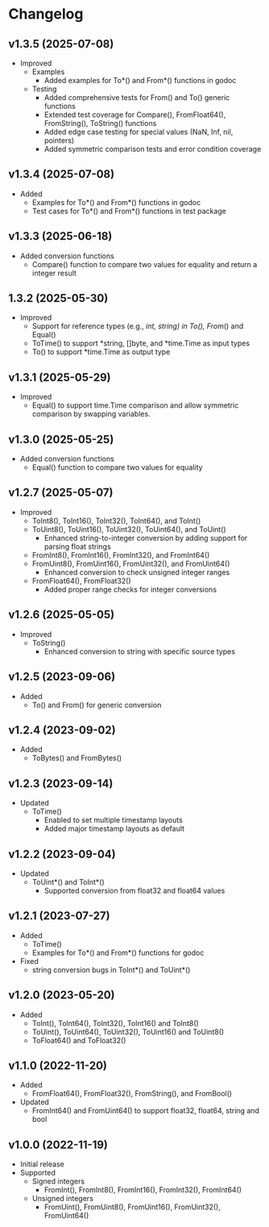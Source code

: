# Changelog

## v1.3.5 (2025-07-08)
- Improved
  - Examples
    - Added examples for To*() and From*() functions in godoc
  - Testing
    - Added comprehensive tests for From() and To() generic functions
    - Extended test coverage for Compare(), FromFloat64(), FromString(), ToString() functions
    - Added edge case testing for special values (NaN, Inf, nil, pointers)
    - Added symmetric comparison tests and error condition coverage

## v1.3.4 (2025-07-08)
- Added 
  - Examples for To*() and From*() functions in godoc
  - Test cases for To*() and From*() functions in test package

## v1.3.3 (2025-06-18)
- Added conversion functions
  - Compare() function to compare two values for equality and return a integer result

## 1.3.2 (2025-05-30)
- Improved
  - Support for reference types (e.g., *int, *string) in To*(), From*() and Equal()
  - ToTime() to support *string, []byte, and *time.Time as input types
  - To() to support *time.Time as output type

## v1.3.1 (2025-05-29)
- Improved
  - Equal() to support time.Time comparison and allow symmetric comparison by swapping variables.

## v1.3.0 (2025-05-25)
- Added conversion functions
  - Equal() function to compare two values for equality

## v1.2.7 (2025-05-07)
- Improved
  - ToInt8(), ToInt16(), ToInt32(), ToInt64(), and ToInt()
  - ToUint8(), ToUint16(), ToUint32(), ToUint64(), and ToUint()
    - Enhanced string-to-integer conversion by adding support for parsing float strings
  - FromInt8(), FromInt16(), FromInt32(), and FromInt64()
  - FromUint8(), FromUint16(), FromUint32(), and FromUint64()
    - Enhanced conversion to check unsigned integer ranges
  - FromFloat64(), FromFloat32()
    - Added proper range checks for integer conversions

## v1.2.6 (2025-05-05)
- Improved
  - ToString()
    - Enhanced conversion to string with specific source types

## v1.2.5 (2023-09-06)
- Added
  - To() and From() for generic conversion

## v1.2.4 (2023-09-02)
- Added
  - ToBytes() and FromBytes()

## v1.2.3 (2023-09-14)
- Updated 
  - ToTime()
    - Enabled to set multiple timestamp layouts
    - Added major timestamp layouts as default

## v1.2.2 (2023-09-04)
- Updated
  - ToUint*() and ToInt*()
    - Supported conversion from float32 and float64 values
 
## v1.2.1 (2023-07-27)
- Added
  - ToTime()
  - Examples for To*() and From*() functions for godoc
- Fixed
  -  string conversion bugs in ToInt*() and ToUint*()

## v1.2.0 (2023-05-20)
- Added 
  - ToInt(), ToInt64(), ToInt32(), ToInt16() and ToInt8()
  - ToUint(), ToUint64(), ToUint32(), ToUint16() and ToUint8()
  - ToFloat64() and ToFloat32()

## v1.1.0 (2022-11-20)
- Added
  - FromFloat64(), FromFloat32(), FromString(), and FromBool()
- Updated
  - FromInt64() and FromUint64() to support float32, float64, string and bool

## v1.0.0 (2022-11-19)
- Initial release  
- Supported
  - Signed integers
    - FromInt(), FromInt8(), FromInt16(), FromInt32(), FromInt64() 
  - Unsigned integers
    - FromUint(), FromUint8(), FromUint16(), FromUint32(), FromUint64() 
